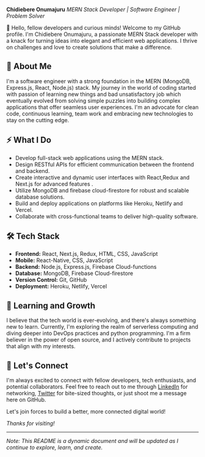 **Chidiebere Onumajuru**
*MERN Stack Developer | Software Engineer | Problem Solver*

👋 Hello, fellow developers and curious minds! Welcome to my GitHub profile. I'm Chidiebere Onumajuru, a passionate MERN Stack developer with a knack for turning ideas into elegant and efficient web applications. I thrive on challenges and love to create solutions that make a difference.

## 🚀 About Me
I'm a software engineer with a strong foundation in the MERN (MongoDB, Express.js, React, Node.js) stack. My journey in the world of coding started with passion of learning new things and bad unsatisfactory job which eventually evolved from solving simple puzzles into building complex applications that offer seamless user experiences. I'm an advocate for clean code, continuous learning, team work and embracing new technologies to stay on the cutting edge.

## ⚡ What I Do
- Develop full-stack web applications using the MERN stack.
- Design RESTful APIs for efficient communication between the frontend and backend.
- Create interactive and dynamic user interfaces with React,Redux and Next.js for advanced features .
- Utilize MongoDB and firebase cloud-firestore for robust and scalable database solutions.
- Build and deploy applications on platforms like Heroku, Netlify and Vercel.
- Collaborate with cross-functional teams to deliver high-quality software.

## 🛠️ Tech Stack
- **Frontend:** React, Next.js, Redux, HTML, CSS, JavaScript
- **Mobile:** React-Native, CSS, JavaScript
- **Backend:** Node.js, Express.js, Firebase Cloud-functions
- **Database:** MongoDB, Firebase Cloud-firestore
- **Version Control:** Git, GitHub
- **Deployment:** Heroku, Netlify, Vercel

## 🌱 Learning and Growth
I believe that the tech world is ever-evolving, and there's always something new to learn. Currently, I'm exploring the realm of serverless computing and diving deeper into DevOps practices and python programming. I'm a firm believer in the power of open source, and I actively contribute to projects that align with my interests.

## 🤝 Let's Connect
I'm always excited to connect with fellow developers, tech enthusiasts, and potential collaborators. Feel free to reach out to me through [LinkedIn](linkedin.com/in/onumajuru-chidiebere-0367a4225) for networking, [Twitter](https://twitter.com/Chidon33039086) for bite-sized thoughts, or just shoot me a message here on GitHub.

Let's join forces to build a better, more connected digital world!

*Thanks for visiting!*

---
*Note: This README is a dynamic document and will be updated as I continue to explore, learn, and create.*
